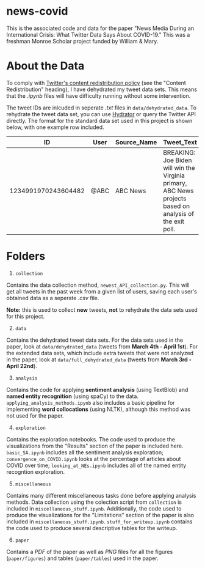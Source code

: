 # news-covid

This is the associated code and data for the paper "News Media During an International Crisis: What Twitter Data Says About COVID-19." 
This was a freshman Monroe Scholar project funded by William & Mary.

# About the Data

To comply with [Twitter's content redistribution policy](https://developer.twitter.com/en/developer-terms/agreement-and-policy) (see the "Content Redistribution" heading), I have dehydrated my tweet data sets. This means that the _.ipynb_ files will have difficulty running without some intervention. 

The tweet IDs are inlcuded in seperate _.txt_ files in `data/dehydrated_data`. To rehydrate the tweet data set, you can use [Hydrator](https://github.com/DocNow/hydrator) or query the Twitter API directly. The format for the standard data set used in this project is shown below, with one example row included.

ID | User | Source_Name | Tweet_Text | Date_Time
--- | --- | --- | --- | --- | 
1234991970243604482 | @ABC | ABC News | BREAKING: Joe Biden will win the Virginia primary, ABC News projects based on analysis of the exit poll. | 2020-03-04 00:00:05

# Folders 

1. `collection`

Contains the data collection method, `newest_API_collection.py`. This will get all tweets in the past week from a given list of users, saving each user's obtained data as a seperate _.csv_ file. 

**Note:** this is used to collect **new** tweets, **not** to rehydrate the data sets used for this project.

2. `data`

Contains the dehydrated tweet data sets. For the data sets used in the paper, look at `data/dehydrated_data` (tweets from **March 4th - April 1st**). For the extended data sets, which include extra tweets that were not analyzed in the paper, look at `data/full_dehydrated_data` (tweets from **March 3rd - April 22nd**).

3. `analysis`

Contains the code for applying **sentiment analysis** (using TextBlob) and **named entity recognition** (using spaCy) to the data. `applying_analysis_methods.ipynb` also includes a basic pipeline for implementing **word collocations** (using NLTK), although this method was not used for the paper.

4. `exploration`

Contains the exploration notebooks. The code used to produce the visualizations from the "Results" section of the paper is included here. `basic_SA.ipynb` includes all the sentiment analysis exploration; `convergence_on_COVID.ipynb` looks at the percentage of articles about COVID over time; `looking_at_NEs.ipynb` includes all of the named entity recogntion exploration. 

5. `miscellaneous`

Contains many different miscellaneous tasks done before applying analysis methods. Data collection using the colection script from `collection` is included in `miscellaneous_stuff.ipynb`. Additionally, the code used to produce the visualizations for the "Limitations" section of the paper is also included in `miscellaneous_stuff.ipynb`. `stuff_for_writeup.ipynb` contains the code used to produce several descriptive tables for the writeup.

6. `paper`

Contains a _PDF_ of the paper as well as _PNG_ files for all the figures (`paper/figures`) and tables (`paper/tables`) used in the paper.
